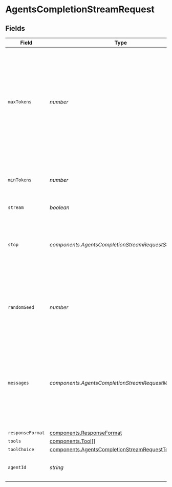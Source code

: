 # AgentsCompletionStreamRequest


## Fields

| Field                                                                                                                                                  | Type                                                                                                                                                   | Required                                                                                                                                               | Description                                                                                                                                            | Example                                                                                                                                                |
| ------------------------------------------------------------------------------------------------------------------------------------------------------ | ------------------------------------------------------------------------------------------------------------------------------------------------------ | ------------------------------------------------------------------------------------------------------------------------------------------------------ | ------------------------------------------------------------------------------------------------------------------------------------------------------ | ------------------------------------------------------------------------------------------------------------------------------------------------------ |
| `maxTokens`                                                                                                                                            | *number*                                                                                                                                               | :heavy_minus_sign:                                                                                                                                     | The maximum number of tokens to generate in the completion. The token count of your prompt plus `max_tokens` cannot exceed the model's context length. |                                                                                                                                                        |
| `minTokens`                                                                                                                                            | *number*                                                                                                                                               | :heavy_minus_sign:                                                                                                                                     | The minimum number of tokens to generate in the completion.                                                                                            |                                                                                                                                                        |
| `stream`                                                                                                                                               | *boolean*                                                                                                                                              | :heavy_minus_sign:                                                                                                                                     | N/A                                                                                                                                                    |                                                                                                                                                        |
| `stop`                                                                                                                                                 | *components.AgentsCompletionStreamRequestStop*                                                                                                         | :heavy_minus_sign:                                                                                                                                     | Stop generation if this token is detected. Or if one of these tokens is detected when providing an array                                               |                                                                                                                                                        |
| `randomSeed`                                                                                                                                           | *number*                                                                                                                                               | :heavy_minus_sign:                                                                                                                                     | The seed to use for random sampling. If set, different calls will generate deterministic results.                                                      |                                                                                                                                                        |
| `messages`                                                                                                                                             | *components.AgentsCompletionStreamRequestMessages*[]                                                                                                   | :heavy_check_mark:                                                                                                                                     | The prompt(s) to generate completions for, encoded as a list of dict with role and content.                                                            | [<br/>{<br/>"role": "user",<br/>"content": "Who is the best French painter? Answer in one short sentence."<br/>}<br/>]                                 |
| `responseFormat`                                                                                                                                       | [components.ResponseFormat](../../models/components/responseformat.md)                                                                                 | :heavy_minus_sign:                                                                                                                                     | N/A                                                                                                                                                    |                                                                                                                                                        |
| `tools`                                                                                                                                                | [components.Tool](../../models/components/tool.md)[]                                                                                                   | :heavy_minus_sign:                                                                                                                                     | N/A                                                                                                                                                    |                                                                                                                                                        |
| `toolChoice`                                                                                                                                           | [components.AgentsCompletionStreamRequestToolChoice](../../models/components/agentscompletionstreamrequesttoolchoice.md)                               | :heavy_minus_sign:                                                                                                                                     | N/A                                                                                                                                                    |                                                                                                                                                        |
| `agentId`                                                                                                                                              | *string*                                                                                                                                               | :heavy_check_mark:                                                                                                                                     | The ID of the agent to use for this completion.                                                                                                        |                                                                                                                                                        |